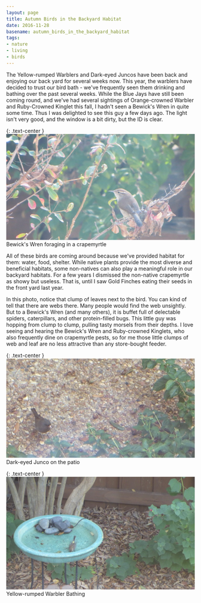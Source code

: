 ```yaml
---
layout: page
title: Autumn Birds in the Backyard Habitat
date: 2016-11-28
basename: autumn_birds_in_the_backyard_habitat
tags:
- nature
- living
- birds
---
```


The Yellow-rumped Warblers and Dark-eyed Juncos have been back and enjoying our
back yard for several weeks now. This year, the warblers have decided to trust
our bird bath - we've frequently seen them drinking and bathing over the past
several weeks. While the Blue Jays have still been coming round, and we've had
several sightings of Orange-crowned Warbler and Ruby-Crowned Kinglet this fall,
I hadn't seen a Bewick's Wren in quite some time. Thus I was delighted to see
this guy a few days ago. The light isn't very good, and the window is a bit
dirty, but the ID is clear.

{: .text-center }
![Bewick's Wren in crapemyrtle](/images/bewicksWrenCrapemyrtle.jpg)<br>
Bewick's Wren foraging in a crapemyrtle

All of these birds are coming around because we've provided habitat for them:
water, food, shelter. While native plants provide the most diverse and
beneficial habitats, some non-natives can also play a meaningful role in our
backyard habitats. For a few years I dismissed the non-native crapemyrtle as
showy but useless. That is, until I saw Gold Finches eating their seeds in the
front yard last year. 

In this photo, notice that clump of leaves next to the bird. You can kind of
tell that there are webs there. Many people would find the web unsightly. But to
a Bewick's Wren (and many others), it is buffet full of delectable spiders,
caterpillars, and other protein-filled bugs. This little guy was hopping from
clump to clump, pulling tasty morsels from their depths. I love seeing and
hearing the Bewick's Wren and Ruby-crowned Kinglets, who also frequently dine on
crapemyrtle pests, so for me those little clumps of web and leaf are no less
attractive than any store-bought feeder.

{: .text-center }
![photo of a Dark-eyed Junco](/images/darkEyedJunco.jpg)<br>
Dark-eyed Junco on the patio

{: .text-center }
![photo of a Yellow-rumped Warbler bathing](/images/yellowRumpedWarblerBathing.jpg)<br>
Yellow-rumped Warbler Bathing